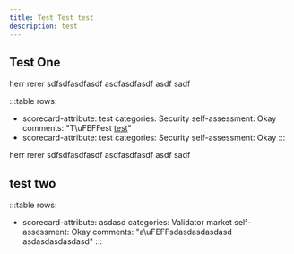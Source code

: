 ```yaml
---
title: Test Test test
description: test
---
```

## Test One

h﻿err rerer sdfsdfasdfasdf asdfasdfasdf asdf sadf

:::table
rows:
  - scorecard-attribute: test
    categories: Security
    self-assessment: Okay
    comments: "T\uFEFFest [test](https://nextjs.org)"
  - scorecard-attribute: test
    categories: Security
    self-assessment: Okay
:::

h﻿err rerer sdfsdfasdfasdf asdfasdfasdf asdf sadf

## t﻿est two

:::table
rows:
  - scorecard-attribute: asdasd
    categories: Validator market
    self-assessment: Okay
    comments: "a\uFEFFsdasdasdasdasd asdasdasdasdasd"
:::